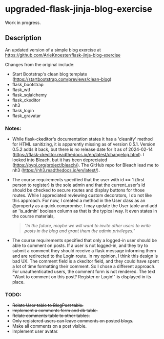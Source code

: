# upgraded-flask-jinja-blog-exercise

Work in progress.

## Description

An updated version of a simple blog exercise at https://github.com/ArieKnoester/flask-jinja-blog-exercise


Changes from the original include:
- Start Bootstrap's clean blog template (https://startbootstrap.com/previews/clean-blog)
- flask_bootstrap
- flask_wtf
- flask_sqlalchemy
- flask_ckeditor
- nh3
- flask_login
- flask_gravatar

### Notes:
- While flask-ckeditor's documentation states it has a 'cleanify' method for HTML sanitizing, it is 
apparently missing as of version 0.5.1. Version 0.5.2 adds it back, but there is no release date for it
as of 2024-02-14 (https://flask-ckeditor.readthedocs.io/en/latest/changelog.html). I looked into Bleach, 
but it has been depreciated (https://pypi.org/project/bleach/). The GitHub repo for Bleach lead me to 
nh3 (https://nh3.readthedocs.io/en/latest/).


- The course requirements specified that the user with id == 1 (first person to register) is the sole 
admin and that the current_user's id should be checked to secure routes and display buttons for those 
routes. While I appreciated reviewing custom decorators, I do not like this approach. For now, I created
a method in the User class as an @property as a quick compromise. I may update the User table and add an
'is_admin' boolean column as that is the typical way. It even states in the course materials,
  > _"In the future, maybe we will want to invite other users to write posts in the blog and grant them
      the admin privileges."_

- The course requirements specified that only a logged-in user should be able to comment on posts. If 
a user is not logged-in, and they try to submit a comment they should receive a flask message informing 
them and are redirected to the Login route. In my opinion, I think this design is bad UX. The comment 
field is a ckeditor field, and they could have spent a lot of time formatting their comment. So I chose
a different approach. For unauthenticated users, the comment form is not rendered. The text "Want to 
comment on this post? Register or Login!" is displayed in its place.
  
### TODO:
- ~~Relate User table to BlogPost table.~~
- ~~Implement a comments form and db table.~~
- ~~Relate comments table to other tables.~~
- ~~Only registered users can leave comments on posted blogs.~~
- Make all comments on a post visible.
- Implement user avatar.